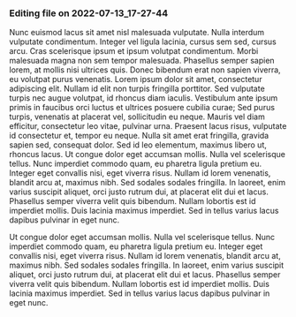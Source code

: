 

### Editing file on 2022-07-13_17-27-44

Nunc euismod lacus sit amet nisl malesuada vulputate. Nulla interdum vulputate condimentum. Integer vel ligula lacinia, cursus sem sed, cursus arcu. Cras scelerisque ipsum et ipsum volutpat condimentum. Morbi malesuada magna non sem tempor malesuada. Phasellus semper sapien lorem, at mollis nisi ultrices quis. Donec bibendum erat non sapien viverra, eu volutpat purus venenatis. Lorem ipsum dolor sit amet, consectetur adipiscing elit. Nullam id elit non turpis fringilla porttitor. Sed vulputate turpis nec augue volutpat, id rhoncus diam iaculis. Vestibulum ante ipsum primis in faucibus orci luctus et ultrices posuere cubilia curae; Sed purus turpis, venenatis at placerat vel, sollicitudin eu neque. Mauris vel diam efficitur, consectetur leo vitae, pulvinar urna. Praesent lacus risus, vulputate id consectetur et, tempor eu neque. Nulla sit amet erat fringilla, gravida sapien sed, consequat dolor. Sed id leo elementum, maximus libero ut, rhoncus lacus.
Ut congue dolor eget accumsan mollis. Nulla vel scelerisque tellus. Nunc imperdiet commodo quam, eu pharetra ligula pretium eu. Integer eget convallis nisi, eget viverra risus. Nullam id lorem venenatis, blandit arcu at, maximus nibh. Sed sodales sodales fringilla. In laoreet, enim varius suscipit aliquet, orci justo rutrum dui, at placerat elit dui et lacus. Phasellus semper viverra velit quis bibendum. Nullam lobortis est id imperdiet mollis. Duis lacinia maximus imperdiet. Sed in tellus varius lacus dapibus pulvinar in eget nunc.

Ut congue dolor eget accumsan mollis. Nulla vel scelerisque tellus. Nunc imperdiet commodo quam, eu pharetra ligula pretium eu. Integer eget convallis nisi, eget viverra risus. Nullam id lorem venenatis, blandit arcu at, maximus nibh. Sed sodales sodales fringilla. In laoreet, enim varius suscipit aliquet, orci justo rutrum dui, at placerat elit dui et lacus. Phasellus semper viverra velit quis bibendum. Nullam lobortis est id imperdiet mollis. Duis lacinia maximus imperdiet. Sed in tellus varius lacus dapibus pulvinar in eget nunc.

